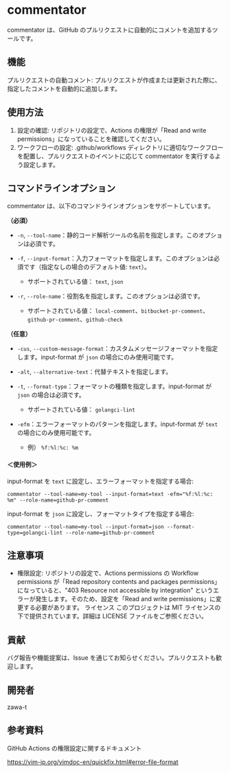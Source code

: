 # commentator
commentator は、GitHub のプルリクエストに自動的にコメントを追加するツールです。

## 機能
プルリクエストの自動コメント: プルリクエストが作成または更新された際に、指定したコメントを自動的に追加します。

## 使用方法
1. 設定の確認: リポジトリの設定で、Actions の権限が「Read and write permissions」になっていることを確認してください。
2. ワークフローの設定: .github/workflows ディレクトリに適切なワークフローを配置し、プルリクエストのイベントに応じて commentator を実行するよう設定します。

## コマンドラインオプション
commentator は、以下のコマンドラインオプションをサポートしています。

**（必須）**
- `-n`, `--tool-name`：静的コード解析ツールの名前を指定します。このオプションは必須です。

- `-f`, `--input-format`：入力フォーマットを指定します。このオプションは必須です（指定なしの場合のデフォルト値: `text`）。
    - サポートされている値： `text`, `json`

- `-r`, `--role-name`：役割名を指定します。このオプションは必須です。
    - サポートされている値： `local-comment`、`bitbucket-pr-comment`、`github-pr-comment`、`github-check`

**（任意）**
- `-cus`, `--custom-message-format`：カスタムメッセージフォーマットを指定します。input-format が `json` の場合にのみ使用可能です。

- `-alt`, `--alternative-text`：代替テキストを指定します。

- `-t`, `--format-type`：フォーマットの種類を指定します。input-format が `json` の場合は必須です。
    - サポートされている値： `golangci-lint`

- `-efm`：エラーフォーマットのパターンを指定します。input-format が `text` の場合にのみ使用可能です。
    - 例） `%f:%l:%c: %m`

#### ＜使用例＞
input-format を `text` に設定し、エラーフォーマットを指定する場合:

```
commentator --tool-name=my-tool --input-format=text -efm="%f:%l:%c: %m" --role-name=github-pr-comment
```

input-format を `json` に設定し、フォーマットタイプを指定する場合:

```
commentator --tool-name=my-tool --input-format=json --format-type=golangci-lint --role-name=github-pr-comment
```

## 注意事項
- 権限設定: リポジトリの設定で、Actions permissions の Workflow permissions が「Read repository contents and packages permissions」になっていると、"403 Resource not accessible by integration" というエラーが発生します。そのため、設定を「Read and write permissions」に変更する必要があります。
ライセンス
このプロジェクトは MIT ライセンスの下で提供されています。詳細は LICENSE ファイルをご参照ください。

## 貢献
バグ報告や機能提案は、Issue を通じてお知らせください。プルリクエストも歓迎します。

## 開発者
zawa-t

## 参考資料
GitHub Actions の権限設定に関するドキュメント

https://vim-jp.org/vimdoc-en/quickfix.html#error-file-format
